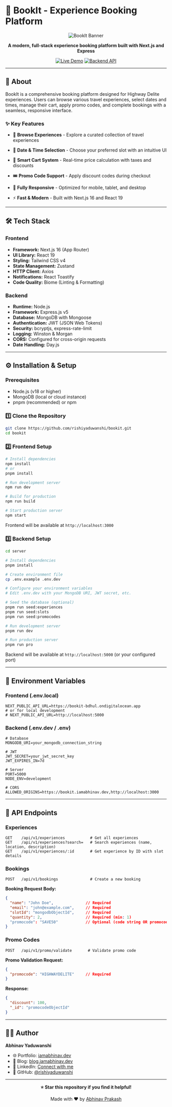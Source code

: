 # 🎫 BookIt - Experience Booking Platform

<div align="center">

![BookIt Banner](https://img.shields.io/badge/BookIt-Experience%20Booking-FFD643?style=for-the-badge)

**A modern, full-stack experience booking platform built with Next.js and Express**

[![Live Demo](https://img.shields.io/badge/Live%20Demo-bookit.iamabhinav.dev-blue?style=for-the-badge&logo=vercel)](https://bookit.iamabhinav.dev)
[![Backend API](https://img.shields.io/badge/Backend%20API-DigitalOcean-0080FF?style=for-the-badge&logo=digitalocean)](https://bookit-bdhul.ondigitalocean.app)

</div>

---

## 📖 About

BookIt is a comprehensive booking platform designed for Highway Delite experiences. Users can browse various travel experiences, select dates and times, manage their cart, apply promo codes, and complete bookings with a seamless, responsive interface.

### ✨ Key Features

- 🎯 **Browse Experiences** - Explore a curated collection of travel experiences
- 📅 **Date & Time Selection** - Choose your preferred slot with an intuitive UI
- 🛒 **Smart Cart System** - Real-time price calculation with taxes and discounts
- 🎟️ **Promo Code Support** - Apply discount codes during checkout
- 📱 **Fully Responsive** - Optimized for mobile, tablet, and desktop

- ⚡ **Fast & Modern** - Built with Next.js 16 and React 19


---

## 🛠️ Tech Stack

### Frontend
- **Framework:** Next.js 16 (App Router)
- **UI Library:** React 19
- **Styling:** Tailwind CSS v4
- **State Management:** Zustand
- **HTTP Client:** Axios
- **Notifications:** React Toastify
- **Code Quality:** Biome (Linting & Formatting)

### Backend
- **Runtime:** Node.js
- **Framework:** Express.js v5
- **Database:** MongoDB with Mongoose
- **Authentication:** JWT (JSON Web Tokens)
- **Security:** bcryptjs, express-rate-limit
- **Logging:** Winston & Morgan
- **CORS:** Configured for cross-origin requests
- **Date Handling:** Day.js

---

## ⚙️ Installation & Setup

### Prerequisites
- Node.js (v18 or higher)
- MongoDB (local or cloud instance)
- pnpm (recommended) or npm

### 1️⃣ Clone the Repository
```bash
git clone https://github.com/rishiyaduwanshi/bookit.git
cd bookit
```

### 2️⃣ Frontend Setup
```bash
# Install dependencies
npm install
# or
pnpm install

# Run development server
npm run dev

# Build for production
npm run build

# Start production server
npm start
```

Frontend will be available at `http://localhost:3000`

### 3️⃣ Backend Setup
```bash
cd server

# Install dependencies
pnpm install

# Create environment file
cp .env.example .env.dev

# Configure your environment variables
# Edit .env.dev with your MongoDB URI, JWT secret, etc.

# Seed the database (optional)
pnpm run seed:experiences
pnpm run seed:slots
pnpm run seed:promocodes

# Run development server
pnpm run dev

# Run production server
pnpm run pro
```

Backend will be available at `http://localhost:5000` (or your configured port)

---

## 🔧 Environment Variables

### Frontend (.env.local)
```env
NEXT_PUBLIC_API_URL=https://bookit-bdhul.ondigitalocean.app
# or for local development
# NEXT_PUBLIC_API_URL=http://localhost:5000
```

### Backend (.env.dev / .env)
```env
# Database
MONGODB_URI=your_mongodb_connection_string

# JWT
JWT_SECRET=your_jwt_secret_key
JWT_EXPIRES_IN=7d

# Server
PORT=5000
NODE_ENV=development

# CORS
ALLOWED_ORIGINS=https://bookit.iamabhinav.dev,http://localhost:3000
```

---

## 📡 API Endpoints

### Experiences
```http
GET    /api/v1/experiences           # Get all experiences
GET    /api/v1/experiences?search=   # Search experiences (name, location, description)
GET    /api/v1/experiences/:id       # Get experience by ID with slot details
```

### Bookings
```http
POST   /api/v1/bookings              # Create a new booking
```

**Booking Request Body:**
```json
{
  "name": "John Doe",              // Required
  "email": "john@example.com",     // Required
  "slotId": "mongodbObjectId",     // Required
  "quantity": 2,                   // Required (min: 1)
  "promocode": "SAVE50"            // Optional (code string OR promocodeId)
}
```

### Promo Codes
```http
POST   /api/v1/promo/validate       # Validate promo code
```

**Promo Validation Request:**
```json
{
  "promocode": "HIGHWAYDELITE"     // Required
}
```

**Response:**
```json
{
  "discount": 100,
  "_id": "promocodeObjectId"
}
```

---


## 👨‍💻 Author

**Abhinav Yaduwanshi**

- 🌐 Portfolio: [iamabhinav.dev](https://iamabhinav.dev)
- 📝 Blog: [blog.iamabhinav.dev](https://blog.iamabhinav.dev)
- 💼 LinkedIn: [Connect with me](https://linkedin.com/in/rishiyaduwanshi)
- 🐙 GitHub: [@rishiyaduwanshi](https://github.com/rishiyaduwanshi)

---

<div align="center">

**⭐ Star this repository if you find it helpful!**

Made with ❤️ by [Abhinav Prakash](https://iamabhinav.dev)

</div>
